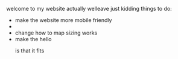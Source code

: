 welcome to my website 
actually welleave 
just kidding
things to do:
- make the website more mobile friendly
- <meta name="viewport" content="width=device-width, initial-scale=1.0">
- change how to map sizing works
- make the hello <p> is that it fits

